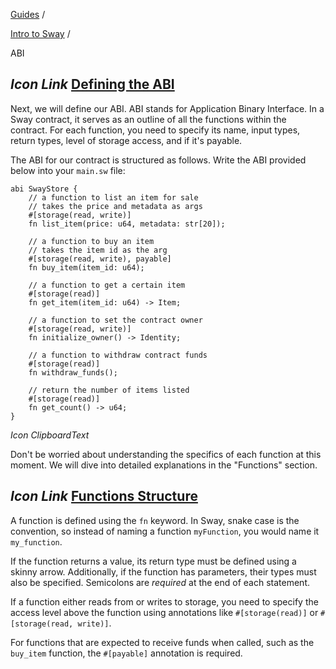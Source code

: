 [Guides](https://docs.fuel.network/guides/) /

[Intro to Sway](https://docs.fuel.network/guides/intro-to-sway/) /

ABI

## _Icon Link_ [Defining the ABI](https://docs.fuel.network/guides/intro-to-sway/contract-abi/\#defining-the-abi)

Next, we will define our ABI. ABI stands for Application Binary Interface. In a Sway contract, it serves as an outline of all the functions within the contract. For each function, you need to specify its name, input types, return types, level of storage access, and if it's payable.

The ABI for our contract is structured as follows. Write the ABI provided below into your `main.sw` file:

```fuel_Box fuel_Box-idXKMmm-css
abi SwayStore {
    // a function to list an item for sale
    // takes the price and metadata as args
    #[storage(read, write)]
    fn list_item(price: u64, metadata: str[20]);

    // a function to buy an item
    // takes the item id as the arg
    #[storage(read, write), payable]
    fn buy_item(item_id: u64);

    // a function to get a certain item
    #[storage(read)]
    fn get_item(item_id: u64) -> Item;

    // a function to set the contract owner
    #[storage(read, write)]
    fn initialize_owner() -> Identity;

    // a function to withdraw contract funds
    #[storage(read)]
    fn withdraw_funds();

    // return the number of items listed
    #[storage(read)]
    fn get_count() -> u64;
}
```

_Icon ClipboardText_

Don't be worried about understanding the specifics of each function at this moment. We will dive into detailed explanations in the "Functions" section.

## _Icon Link_ [Functions Structure](https://docs.fuel.network/guides/intro-to-sway/contract-abi/\#functions-structure)

A function is defined using the `fn` keyword. In Sway, snake case is the convention, so instead of naming a function `myFunction`, you would name it `my_function`.

If the function returns a value, its return type must be defined using a skinny arrow. Additionally, if the function has parameters, their types must also be specified. Semicolons are _required_ at the end of each statement.

If a function either reads from or writes to storage, you need to specify the access level above the function using annotations like `#[storage(read)]` or `#[storage(read, write)]`.

For functions that are expected to receive funds when called, such as the `buy_item` function, the `#[payable]` annotation is required.